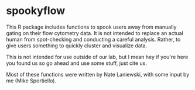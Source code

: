 # spookyflow
This R package includes functions to spook users away from manually gating on their flow cytometry data. It is not intended to replace an actual human from spot-checking and conducting a careful analysis. Rather, to give users something to quickly cluster and visualize data.

This is not intended for use outside of our lab, but I mean hey if you're here you found us so go ahead and use some stuff, just cite us. 

Most of these functions were written by Nate Laniewski, with some input by me (Mike Sportiello).
